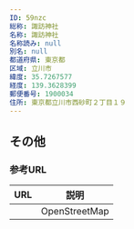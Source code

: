 ```yaml
---
ID: 59nzc
総称: 諏訪神社
名称: 諏訪神社
名称読み: null
別名: null
都道府県: 東京都
区域: 立川市
緯度: 35.7267577
経度: 139.3628399
郵便番号: 1900034
住所: 東京都立川市西砂町２丁目１９
---
```


## その他

### 参考URL

| URL | 説明          |
| --- | ------------- |
|     | OpenStreetMap |
